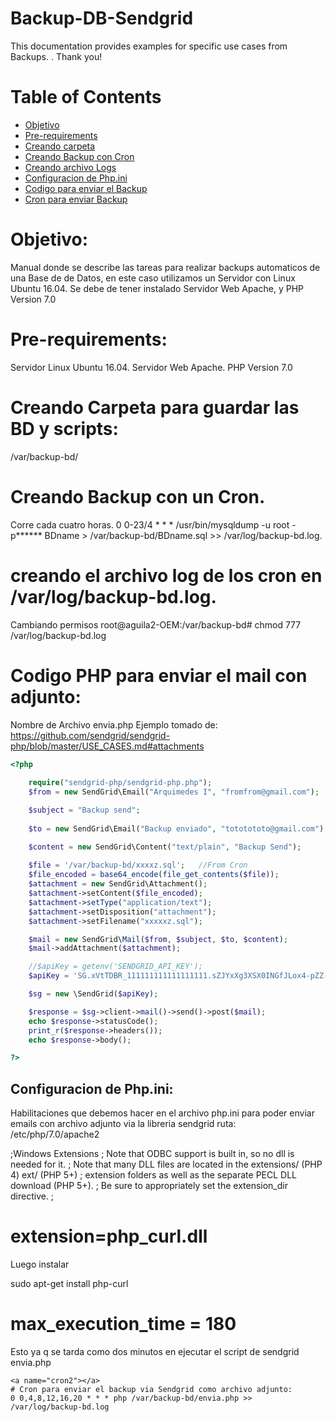 # Backup-DB-Sendgrid


This documentation provides examples for specific use cases from Backups. 
. Thank you!

# Table of Contents

* [Objetivo](#objetivo)
* [Pre-requirements](#requerimientos)
* [Creando carpeta](#creando1)
* [Creando Backup con Cron](#cron1)
* [Creando archivo Logs](#logs1)
* [Configuracion de Php.ini](#phpini)
* [Codigo para enviar el Backup](#backup1)
* [Cron para enviar Backup](#cron2)

<a name="objetivo"></a>
# Objetivo:  
Manual donde se describe las tareas  para realizar backups automaticos de una Base de 
de Datos, en este caso utilizamos un Servidor con Linux  Ubuntu 16.04. Se debe de tener instalado Servidor Web Apache, y PHP Version 7.0

<a name="requerimientos"></a>
# Pre-requirements:  
Servidor Linux  Ubuntu 16.04. Servidor Web Apache. PHP Version 7.0



<a name="creando1"></a>
# Creando Carpeta para guardar las BD y scripts:
/var/backup-bd/


<a name="cron1"></a>
# Creando Backup con un Cron. 
Corre cada cuatro horas.
0 0-23/4 * * * /usr/bin/mysqldump -u root -p****** BDname > /var/backup-bd/BDname.sql >> /var/log/backup-bd.log.
 
<a name="logs1"></a>
# creando el archivo log de los cron en /var/log/backup-bd.log.
Cambiando permisos
root@aguila2-OEM:/var/backup-bd# chmod 777 /var/log/backup-bd.log

<a name="backup1"></a>
# Codigo PHP para enviar el mail con adjunto:  
Nombre de Archivo envia.php
Ejemplo tomado de: https://github.com/sendgrid/sendgrid-php/blob/master/USE_CASES.md#attachments

```php
<?php
	
	require("sendgrid-php/sendgrid-php.php");
	$from = new SendGrid\Email("Arquimedes I", "fromfrom@gmail.com");

	$subject = "Backup send";
	
	$to = new SendGrid\Email("Backup enviado", "tototototo@gmail.com");

	$content = new SendGrid\Content("text/plain", "Backup Send");
	
	$file = '/var/backup-bd/xxxxz.sql';   //From Cron
	$file_encoded = base64_encode(file_get_contents($file));
	$attachment = new SendGrid\Attachment();
	$attachment->setContent($file_encoded);
	$attachment->setType("application/text");
	$attachment->setDisposition("attachment");
	$attachment->setFilename("xxxxxz.sql");

	$mail = new SendGrid\Mail($from, $subject, $to, $content);
	$mail->addAttachment($attachment);

	//$apiKey = getenv('SENDGRID_API_KEY');
	$apiKey = 'SG.xVtTDBR_111111111111111111.sZJYxXg3XSX0INGfJLox4-pZZ-25DranfBUtbu4_gqQ';

	$sg = new \SendGrid($apiKey);

	$response = $sg->client->mail()->send()->post($mail);
	echo $response->statusCode();
	print_r($response->headers());
	echo $response->body();

?>

```

<a name="phpini"></a>
## Configuracion de Php.ini:  
Habilitaciones que debemos hacer en el archivo php.ini para poder enviar emails con archivo adjunto via la libreria sendgrid
ruta: /etc/php/7.0/apache2 

;Windows Extensions
; Note that ODBC support is built in, so no dll is needed for it.
; Note that many DLL files are located in the extensions/ (PHP 4) ext/ (PHP 5+)
; extension folders as well as the separate PECL DLL download (PHP 5+).
; Be sure to appropriately set the extension_dir directive.
;

#        extension=php_curl.dll

Luego instalar 

sudo apt-get install php-curl

#   max_execution_time = 180
Esto ya q se tarda como dos minutos en ejecutar el script de sendgrid   envia.php



```
<a name="cron2"></a>
# Cron para enviar el backup via Sendgrid como archivo adjunto:  
0 0,4,8,12,16,20 * * * php /var/backup-bd/envia.php >> /var/log/backup-bd.log
